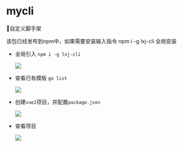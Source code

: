 # mycli
🔨自定义脚手架

该包已经发布到npm中，如果需要安装输入指令 npm i -g lxj-cli 全局安装

- 全局引入 `npm i -g lxj-cli`

  ![](https://liuxueji.oss-cn-guangzhou.aliyuncs.com/20220519232643.png)

- 查看已有模板 `go list`

  ![](https://liuxueji.oss-cn-guangzhou.aliyuncs.com/20220519232831.png)

- 创建`vue2`项目，并配置`package.json`

  ![](https://liuxueji.oss-cn-guangzhou.aliyuncs.com/20220519233000.png)

- 查看项目

  ![](https://liuxueji.oss-cn-guangzhou.aliyuncs.com/20220519233036.png)

# 
